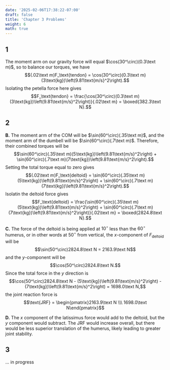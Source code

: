 ```yaml
---
date: '2025-02-06T17:38:22-07:00'
draft: false
title: 'Chapter 3 Problems'
weight: 6
math: true
---
```


## 1
The moment arm on our gravity force will equal $\cos(30^\circ)(0.3\text m)$, so to balance our torques, we have
$$(.02\text m)F_\text{tendon} = \cos(30^\circ)(0.3\text m)(3\text{kg})\left(9.81\text{m/s}^2\right).$$
Isolating the petella force here gives
$$F_\text{tendon} = \frac{\cos(30^\circ)(0.3\text m)(3\text{kg})\left(9.81\text{m/s}^2\right)}{.02\text m} = \boxed{382.3\text N}.$$

## 2

**B.**
The moment arm of the COM will be $\sin(60^\circ)(.35\text m)$, and the moment arm of the dumbell will be $\sin(60^\circ)(.7\text m)$. Therefore, their combined torques will be
$$\sin(60^\circ)(.35\text m)(5\text{kg})\left(9.81\text{m/s}^2\right) + \sin(60^\circ)(.7\text m)(7\text{kg})\left(9.81\text{m/s}^2\right).$$
Setting the total torque equal to zero gives
$$(.02\text m)F_\text{deltoid} = \sin(60^\circ)(.35\text m)(5\text{kg})\left(9.81\text{m/s}^2\right) + \sin(60^\circ)(.7\text m)(7\text{kg})\left(9.81\text{m/s}^2\right).$$
Isolatin the deltoid force gives
$$F_\text{deltoid} = \frac{\sin(60^\circ)(.35\text m)(5\text{kg})\left(9.81\text{m/s}^2\right) + \sin(60^\circ)(.7\text m)(7\text{kg})\left(9.81\text{m/s}^2\right)}{.02\text m} = \boxed{2824.8\text N}.$$

**C.**
The force of the deltoid is being applied at $10^\circ$ less than the $60^\circ$ humerus, or in other words at $50^\circ$ from vertical, the $x$-component of $F_\text{deltoid}$ will be
$$\sin(50^\circ)2824.8\text N = 2163.9\text N$$
and the $y$-component will be
$$\cos(50^\circ)2824.8\text N.$$
Since the total force in the $y$ direction is
$$\cos(50^\circ)2824.8\text N - (5\text{kg})\left(9.81\text{m/s}^2\right) - (7\text{kg})\left(9.81\text{m/s}^2\right) = 1698.0\text N,$$
the joint reaction force is
$$\text{JRF} = \begin{pmatrix}2163.9\text N \\\ 1698.0\text N\end{pmatrix}$$

**D.**
The $x$ component of the latissimus force would add to the deltoid, but the $y$ component would subtract. The JRF would increase overall, but there would be less superior translation of the humerus, likely leading to greater joint stability.

## 3

... in progress

